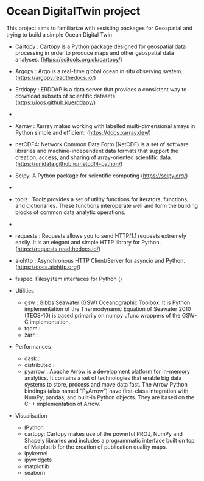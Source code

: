 # Ocean DigitalTwin project

This project aims to familiarize with exsisting packages for Geospatial and trying to build a simple Ocean Digital Twin

- Cartopy : Cartopy is a Python package designed for geospatial data processing in order to produce maps and other geospatial data analyses. (https://scitools.org.uk/cartopy/)
- Argopy : Argo is a real-time global ocean in situ observing system. (https://argopy.readthedocs.io/)
- Erddapy : ERDDAP is a data server that provides a consistent way to download subsets of scientific datasets. (https://ioos.github.io/erddapy/)
- 
- Xarray : Xarray makes working with labelled multi-dimensional arrays in Python simple and efficient. (https://docs.xarray.dev/)
- netCDF4: Network Common Data Form (NetCDF) is a set of software libraries and machine-independent data formats that support the creation, access, and sharing of array-oriented scientific data. (https://unidata.github.io/netcdf4-python/)
- Scipy: A Python package for scientific computing (https://scipy.org/)
-
- toolz : Toolz provides a set of utility functions for iterators, functions, and dictionaries. These functions interoperate well and form the building blocks of common data analytic operations.
- 
- requests : Requests allows you to send HTTP/1.1 requests extremely easily. It is an elegant and simple HTTP library for Python. (https://requests.readthedocs.io/)
- aiohttp : Asynchronous HTTP Client/Server for asyncio and Python. (https://docs.aiohttp.org/)
- fsspec: Filesystem interfaces for Python ()

- Utilities
    - gsw : Gibbs Seawater (GSW) Oceanographic Toolbox. It is Python implementation of the Thermodynamic Equation of Seawater 2010 (TEOS-10) is based primarily on numpy ufunc wrappers of the GSW-C implementation.
    - tqdm :
    - zarr :

- Performances
    - dask : 
    - distributed :
    - pyarrow : Apache Arrow is a development platform for in-memory analytics. It contains a set of technologies that enable big data systems to store, process and move data fast. The Arrow Python bindings (also named “PyArrow”) have
                first-class integration with NumPy, pandas, and built-in Python objects. They are based on the C++ implementation of Arrow.

- Visualisation
    - IPython
    - cartopy: Cartopy makes use of the powerful PROJ, NumPy and Shapely libraries and includes a programmatic interface built on top of Matplotlib for the creation of publication quality maps.
    - ipykernel
    - ipywidgets
    - matplotlib
    - seaborn
